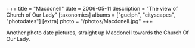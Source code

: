 +++
title = "Macdonell"
date = 2006-05-11
description = "The view of Church of Our Lady"
[taxonomies]
albums = ["guelph", "cityscapes", "photodates"]
[extra]
photo = "/photos/Macdonell.jpg"
+++

Another photo date pictures, straight up Macdonell towards the Church Of Our Lady.
